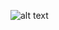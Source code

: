 ![alt text](https://github.com/luisfrein/R_Tidytuesday/blob/master/2021/W05_Plastic_Pollution/Philippines_worst.png)
